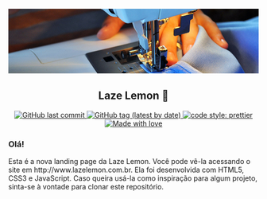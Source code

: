 ![Header](https://raw.githubusercontent.com/ortegavan/lazelemon/main/site/img/readme-header.jpg "Header")

<h2 align="center">
    Laze Lemon 💙
</h2>
<p align="center">
    <a href="https://github.com/ortegavan/lazelemon/commits/">
        <img alt="GitHub last commit" src="https://img.shields.io/github/last-commit/ortegavan/lazelemon?style=flat-square">
    </a>
    <a href="https://github.com/ortegavan/lazelemon/tags">
        <img alt="GitHub tag (latest by date)" src="https://img.shields.io/github/v/tag/ortegavan/lazelemon?style=flat-square">
    </a>
    <a href="https://github.com/prettier">
        <img alt="code style: prettier" src="https://img.shields.io/badge/code_style-prettier-ff69b4.svg?style=flat-square">
    </a>   
    <a href="https://github.com/ortegavan">
        <img alt="Made with love" src="https://img.shields.io/badge/made%20with%20%E2%99%A5%20by-ortegavan-ff69b4.svg?style=flat-square">
    </a>
</p>
<h3>
    Olá!
</h3>
Esta é a nova landing page da Laze Lemon. Você pode vê-la acessando o site em http://www.lazelemon.com.br. Ela foi desenvolvida com HTML5, CSS3 e JavaScript. Caso queira usá-la como inspiração para algum projeto, sinta-se à vontade para clonar este repositório.
